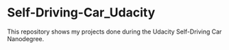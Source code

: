 # Self-Driving-Car_Udacity
This repository shows my projects done during the Udacity Self-Driving Car Nanodegree.
